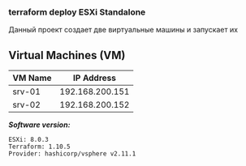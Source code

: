 ### terraform deploy ESXi Standalone


Данный проект создает две виртуальные машины и запускает их



## Virtual Machines (VM)

| VM Name | IP Address      |
|---------|-----------------|
| srv-01  | 192.168.200.151 |
| srv-02  | 192.168.200.152 |


***Software version:***


```
ESXi: 8.0.3
Terraform: 1.10.5
Provider: hashicorp/vsphere v2.11.1
```
